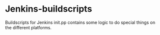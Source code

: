 Jenkins-buildscripts
====================

Buildscripts for Jenkins
init.pp contains some logic to do special things on the different platforms.
